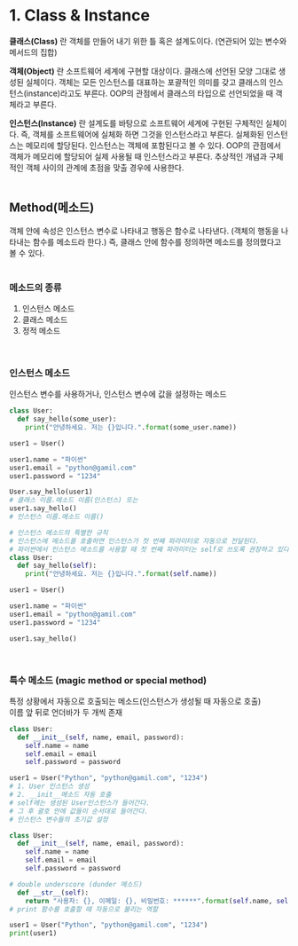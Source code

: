 # 1. Class & Instance

**클래스(Class)** 란 객체를 만들어 내기 위한 틀 혹은 설계도이다. (연관되어 있는 변수와 메서드의 집합) <br>

**객체(Object)** 란 소프트웨어 세계에 구현할 대상이다. 클래스에 선언된 모양 그대로 생성된 실체이다. 객체는 모든 인스턴스를 대표하는 포괄적인 의미를 갖고 클래스의 인스턴스(instance)라고도 부른다. OOP의 관점에서 클래스의 타입으로 선언되었을 때 객체라고 부른다. <br>

**인스턴스(Instance)** 란 설계도를 바탕으로 소프트웨어 세계에 구현된 구체적인 실체이다. 즉, 객체를 소프트웨어에 실체화 하면 그것을 인스턴스라고 부른다. 실체화된 인스턴스는 메모리에 할당된다. 인스턴스는 객체에 포함된다고 볼 수 있다. OOP의 관점에서 객체가 메모리에 할당되어 실제 사용될 때 인스턴스라고 부른다. 추상적인 개념과 구체적인 객체 사이의 관계에 초점을 맞출 경우에 사용한다.
<br><br>

## Method(메소드)

객체 안에 속성은 인스턴스 변수로 나타내고 행동은 함수로 나타낸다. (객체의 행동을 나타내는 함수를 메소드라 한다.) 즉, 클래스 안에 함수를 정의하면 메소드를 정의했다고 볼 수 있다.
<br><br>

### 메소드의 종류

1. 인스턴스 메소드
2. 클래스 메소드
3. 정적 메소드

<br>

### 인스턴스 메소드 <br>

인스턴스 변수를 사용하거나, 인스턴스 변수에 값을 설정하는 메소드

```python
class User:
  def say_hello(some_user):
    print("안녕하세요. 저는 {}입니다.".format(some_user.name))

user1 = User()

user1.name = "파이썬"
user1.email = "python@gamil.com"
user1.password = "1234"

User.say_hello(user1)
# 클래스 이름.메소드 이름(인스턴스) 또는
user1.say_hello()
# 인스턴스 이름.메소드 이름()

# 인스턴스 메소드의 특별한 규칙
# 인스턴스에 메소드를 호출하면 인스턴스가 첫 번째 파라미터로 자동으로 전달된다.
# 파이썬에서 인스턴스 메소드를 사용할 때 첫 번째 파라미터는 self로 쓰도록 권장하고 있다.
class User:
  def say_hello(self):
    print("안녕하세요. 저는 {}입니다.".format(self.name))

user1 = User()

user1.name = "파이썬"
user1.email = "python@gamil.com"
user1.password = "1234"

user1.say_hello()
```

<br>

### 특수 메소드 (magic method or special method)

특정 상황에서 자동으로 호출되는 메소드(인스턴스가 생성될 때 자동으로 호출) <br>
이름 앞 뒤로 언더바가 두 개씩 존재

```python
class User:
  def __init__(self, name, email, password):
    self.name = name
    self.email = email
    self.password = password

user1 = User("Python", "python@gamil.com", "1234")
# 1. User 인스턴스 생성
# 2. __init__메소드 자동 호출
# self에는 생성된 User인스턴스가 들어간다.
# 그 후 괄호 안에 값들이 순서대로 들어간다.
# 인스턴스 변수들의 초기값 설정
```

```python
class User:
  def __init__(self, name, email, password):
    self.name = name
    self.email = email
    self.password = password

# double underscore (dunder 메소드)
  def __str__(self):
    return "사용자: {}, 이메일: {}, 비밀번호: ******".format(self.name, self.email)
# print 함수를 호출할 때 자동으로 불리는 역할

user1 = User("Python", "python@gamil.com", "1234")
print(user1)
```
